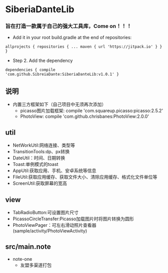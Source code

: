 # SiberiaDanteLib
### 旨在打造一款属于自己的强大工具库，Come on！！！
* Add it in your root build.gradle at the end of repositories:

`allprojects {
		repositories {
			...
			maven { url 'https://jitpack.io' }
		}
	}`

* Step 2. Add the dependency

`dependencies {
compile 'com.github.SibreiaDante:SiberiaDanteLib:v1.0.1'
	}`
## 说明
* 内置三方框架如下（自己项目中无须再次添加）
	* picasso图片加载框架:    compile 'com.squareup.picasso:picasso:2.5.2'
	* PhotoView:             compile 'com.github.chrisbanes:PhotoView:2.0.0'
## util
* NetWorkUtil:网络连接、类型等
* TransitionTools:dp、px转换
* DateUtil：时间、日期转换
* Toast:单例模式的toast
* AppUtil:获取应用、手机、安卓系统等信息
* FileUtil:获取应用缓存、获取文件大小、清除应用缓存、格式化文件单位等
* ScreenUtil:获取屏幕的宽高
## view
* TabRadioButton:可设置图片尺寸
* PicassoCircleTransfer:Picasso加载图片时将图片转换为圆形
* PhotoViewPager：可左右滑动照片查看器(sample/activity/PhotoViewActivity)
## src/main.note
* note-one
    * 友盟多渠道打包

